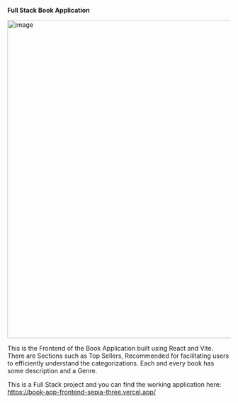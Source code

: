 **Full Stack Book Application**


<img width="1280" height="720" alt="image" src="https://github.com/user-attachments/assets/c0adb852-ac48-481e-95b4-21fb29d49bde" />

This is the Frontend of the Book Application built using React and Vite.
There are Sections such as Top Sellers, Recommended for facilitating users to efficiently understand the categorizations.
Each and every book has some description and a Genre.

This is a Full Stack project and you can find the working application here:
https://book-app-frontend-sepia-three.vercel.app/
